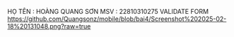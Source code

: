 HỌ TÊN : HOÀNG QUANG SƠN
MSV : 22810310275
VALIDATE FORM
https://github.com/Quangsonz/mobile/blob/bai4/Screenshot%202025-02-18%20131048.png?raw=true
